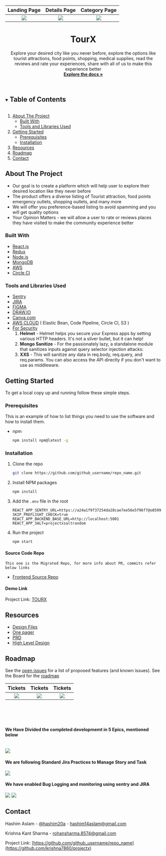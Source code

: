 <!-- PROJECT LOGO -->
<br />

|                                       Landing Page                                        |                                       Details Page                                        |                                       Category Page                                       |
| :---------------------------------------------------------------------------------------: | :---------------------------------------------------------------------------------------: | :---------------------------------------------------------------------------------------: |
| ![](https://projectx-assets.s3.amazonaws.com/Screenshot+2021-06-26+at+7.35.14+PM-min.png) | ![](https://projectx-assets.s3.amazonaws.com/Screenshot+2021-06-26+at+7.37.41+PM-min.png) | ![](https://projectx-assets.s3.amazonaws.com/Screenshot+2021-06-26+at+7.37.53+PM-min.png) |

<p align="center">
  <a href="https://github.com/krishna7860/projectx">
<!--     <img src="images/logo.png" alt="Logo" width="80" height="80"> -->
  </a>

  <h1 align="center">TourX</h1>

  <p align="center">
    Explore your desired city like you never
before, explore the options like tourist
attractions, food points, shopping,
medical supplies, read the reviews and
rate your experiences, share with all of
us to make this experience better
    <br />
    <a href="https://github.com/krishna7860/projectx"><strong>Explore the docs »</strong></a>
    <br />
    <br />
<!--     <a href="https://github.com/github_username/repo_name">View Demo</a>
    ·
    <a href="https://github.com/github_username/repo_name/issues">Report Bug</a>
    ·
    <a href="https://github.com/github_username/repo_name/issues">Request Feature</a> -->
  </p>
</p>

<!-- TABLE OF CONTENTS -->
<details open="open">
  <summary><h2 style="display: inline-block">Table of Contents</h2></summary>
  <ol>
    <li>
      <a href="#about-the-project">About The Project</a>
      <ul>
        <li><a href="#built-with">Built With</a></li>
        <li><a href="#tools-and-libraries-used">Tools and Libraries Used<a></li>
      </ul>
    </li>
    <li>
      <a href="#getting-started">Getting Started</a>
      <ul>
        <li><a href="#prerequisites">Prerequisites</a></li>
        <li><a href="#installation">Installation</a></li>
      </ul>
    </li>
    <li><a href="#resources">Resources</a></li>
    <li><a href="#roadmap">Roadmap</a></li>
<!--     <li><a href="#contributing">Contributing</a></li>
    <li><a href="#license">License</a></li> -->
    <li><a href="#contact">Contact</a></li>
<!--     <li><a href="#acknowledgements">Acknowledgements</a></li> -->
  </ol>
</details>

<!-- ABOUT THE PROJECT -->

## About The Project

- Our goal is to create a platform which will help user to explore their desired
  location like they never before
- The product offers a diverse listing of Tourist attraction, food points
  emergency outlets, shopping outlets, and many more
- We will offer you preference-based listing to avoid spamming and you will
  get quality options
- Your Opinion Matters - we will allow a user to rate or reviews places they
  have visited to make the community experience better

### Built With

- [React.js]()
- [Redux]()
- [Node.js]()
- [MongoDB]()
- [AWS]()
- [Circle CI]()

### Tools and Libraries Used

- [Sentry]()
- [JIRA]()
- [FIGMA]()
- [DRAW.IO]()
- [Canva.com]()
- [AWS CLOUD]() ( Elastic Bean, Code Pipeline, Circle CI, S3 )
- [For Security]()
  1. <b>Helmet</b> - Helmet helps you secure your Express apps by setting various HTTP headers. It's not a silver bullet, but it can help!
  2. <b>Mongo Sanitize</b> - For the passionately lazy, a standalone module that sanitizes inputs against query selector injection attacks:
  3. <b>XXS</b> - This will sanitize any data in req.body, req.query, and req.params. You can also access the API directly if you don't want to use as middleware.

<!-- GETTING STARTED -->

## Getting Started

To get a local copy up and running follow these simple steps.

### Prerequisites

This is an example of how to list things you need to use the software and how to install them.

- npm
  ```sh
  npm install npm@latest -g
  ```

### Installation

1. Clone the repo
   ```sh
   git clone https://github.com/github_username/repo_name.git
   ```
2. Install NPM packages

   ```sh
   npm install
   ```

3. Add the `.env` file in the root
   ```
   REACT_APP_SENTRY_URL=https://a24a1f9f37254da28cae7ee56e5f96f7@o859938.ingest.sentry.io/5820830
   SKIP_PREFLIGHT_CHECK=true
   REACT_APP_BACKEND_BASE_URL=http://localhost:5001
   REACT_APP_SALT=projectxsaltrandom
   ```
4. Run the project
   ```sh
   npm start
   ```

<!-- USAGE EXAMPLES -->

#### Source Code Repo

    This one is the Migrated Repo, for more info about PR, commits refer below links

- [Frontend Source Repo](https://github.com/krishna7860/projectx)

#### Demo Link

Project Link: [TOURX](https://d36icuji9i5ljj.cloudfront.net/)

## Resources

- [Design Files](https://www.figma.com/file/zyctQbIMo12egZvvI91hnI/TourX?node-id=0%3A1)
- [One pager](https://drive.google.com/file/d/1sPRyaOVeg89UgJQ9Vayo-MbqTAAZAJpb/view?usp=sharing)
- [PRD](https://drive.google.com/file/d/1a250tCIrtPWT8voaE1qEu1s50K6OBG6e/view?usp=sharing)
- [High Level Design](https://drive.google.com/file/d/1TXJrpkhoZhNyV4asIMc0_gWJistlt3N_/view?usp=sharing)

<!-- ROADMAP -->

## Roadmap

See the [open issues](https://github.com/krishna7860/projectx/issues) for a list of proposed features (and known issues).
See the Board for the [roadmap](https://tourx.atlassian.net/jira/software/c/projects/TOUR/boards/1/roadmap)

|                                        Tickets                                        |                                        Tickets                                        |                                        Tickets                                        |
| :-----------------------------------------------------------------------------------: | :-----------------------------------------------------------------------------------: | :-----------------------------------------------------------------------------------: |
| ![](https://projectx-assets.s3.amazonaws.com/Screenshot+2021-06-26+at+6.42.55+PM.png) | ![](https://projectx-assets.s3.amazonaws.com/Screenshot+2021-06-26+at+6.42.55+PM.png) | ![](https://projectx-assets.s3.amazonaws.com/Screenshot+2021-06-26+at+6.42.19+PM.png) |

<br/>
<br/>
<br/>

<h4>We Have Divided the completed developmemt in 5 Epics, mentioned below</h4>

<br/>

<img src="https://projectx-assets.s3.amazonaws.com/Screenshot+2021-06-26+at+2.11.35+PM.png" >

<h4>We are following Standard Jira Practices to Manage Story and Task</h4>
<img src="https://projectx-assets.s3.amazonaws.com/Screenshot+2021-06-26+at+2.13.51+PM.png">

<br/>

<h4>We have enabled Bug Logging and monitoring using sentry and JIRA</h4>

<img src="https://projectx-assets.s3.amazonaws.com/Screenshot+2021-06-26+at+2.11.22+PM.png">

<img src="https://projectx-assets.s3.amazonaws.com/Screenshot+2021-06-26+at+2.18.54+PM.png">

<!-- CONTRIBUTING -->
<!-- ## Contributing

Contributions are what make the open source community such an amazing place to be learn, inspire, and create. Any contributions you make are **greatly appreciated**.

1. Fork the Project
2. Create your Feature Branch (`git checkout -b feature/AmazingFeature`)
3. Commit your Changes (`git commit -m 'Add some AmazingFeature'`)
4. Push to the Branch (`git push origin feature/AmazingFeature`)
5. Open a Pull Request
 -->

<!-- LICENSE -->
<!-- ## License

Distributed under the MIT License. See `LICENSE` for more information.

 -->

<!-- CONTACT -->

## Contact

Hashim Aslam - [@hashim20a](https://twitter.com/hashim20a) - hashim14aslam@gmail.com

Krishna Kant Sharma - rohansharma.8574@gmail.com

Project Link: [https://github.com/github_username/repo_name](https://github.com/krishna7860/projectx)

<!-- ACKNOWLEDGEMENTS -->
<!-- ## Acknowledgements

* []()
* []()
* []()
 -->

<!-- MARKDOWN LINKS & IMAGES -->
<!-- https://www.markdownguide.org/basic-syntax/#reference-style-links -->

[contributors-shield]: https://img.shields.io/github/contributors/github_username/repo.svg?style=for-the-badge
[contributors-url]: https://github.com/github_username/repo/graphs/contributors
[forks-shield]: https://img.shields.io/github/forks/github_username/repo.svg?style=for-the-badge
[forks-url]: https://github.com/github_username/repo/network/members
[stars-shield]: https://img.shields.io/github/stars/github_username/repo.svg?style=for-the-badge
[stars-url]: https://github.com/github_username/repo/stargazers
[issues-shield]: https://img.shields.io/github/issues/github_username/repo.svg?style=for-the-badge
[issues-url]: https://github.com/github_username/repo/issues
[license-shield]: https://img.shields.io/github/license/github_username/repo.svg?style=for-the-badge
[license-url]: https://github.com/github_username/repo/blob/master/LICENSE.txt
[linkedin-shield]: https://img.shields.io/badge/-LinkedIn-black.svg?style=for-the-badge&logo=linkedin&colorB=555
[linkedin-url]: https://linkedin.com/in/github_username
